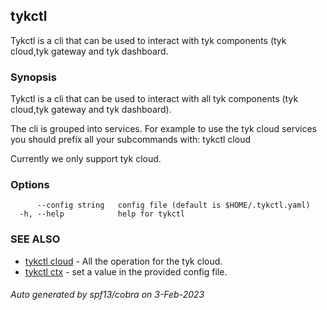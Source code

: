 ## tykctl

Tykctl is a cli that can be used to interact with tyk components (tyk cloud,tyk gateway and tyk dashboard.

### Synopsis


Tykctl is a cli that can be used to interact with all tyk components (tyk cloud,tyk gateway and tyk dashboard).

The cli is grouped into services.
For example to use the tyk cloud services you should prefix all your subcommands with:
tykctl cloud <subcommand here>

Currently we only support tyk cloud.


### Options

```
      --config string   config file (default is $HOME/.tykctl.yaml)
  -h, --help            help for tykctl
```

### SEE ALSO

* [tykctl cloud](tykctl_cloud.md)	 - All the operation for the tyk cloud.
* [tykctl ctx](tykctl_ctx.md)	 - set a value in the provided config file.

###### Auto generated by spf13/cobra on 3-Feb-2023
